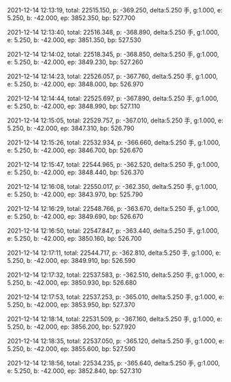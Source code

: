 2021-12-14 12:13:19, total: 22515.150, p: -369.250, delta:5.250 手, g:1.000, e: 5.250, b: -42.000, ep: 3852.350, bp: 527.700

2021-12-14 12:13:40, total: 22516.348, p: -368.890, delta:5.250 手, g:1.000, e: 5.250, b: -42.000, ep: 3851.350, bp: 527.530

2021-12-14 12:14:02, total: 22518.345, p: -368.850, delta:5.250 手, g:1.000, e: 5.250, b: -42.000, ep: 3849.230, bp: 527.260

2021-12-14 12:14:23, total: 22526.057, p: -367.760, delta:5.250 手, g:1.000, e: 5.250, b: -42.000, ep: 3848.000, bp: 526.970

2021-12-14 12:14:44, total: 22525.697, p: -367.890, delta:5.250 手, g:1.000, e: 5.250, b: -42.000, ep: 3848.990, bp: 527.110

2021-12-14 12:15:05, total: 22529.757, p: -367.010, delta:5.250 手, g:1.000, e: 5.250, b: -42.000, ep: 3847.310, bp: 526.790

2021-12-14 12:15:26, total: 22532.934, p: -366.660, delta:5.250 手, g:1.000, e: 5.250, b: -42.000, ep: 3846.700, bp: 526.670

2021-12-14 12:15:47, total: 22544.965, p: -362.520, delta:5.250 手, g:1.000, e: 5.250, b: -42.000, ep: 3848.440, bp: 526.370

2021-12-14 12:16:08, total: 22550.017, p: -362.350, delta:5.250 手, g:1.000, e: 5.250, b: -42.000, ep: 3843.970, bp: 525.790

2021-12-14 12:16:29, total: 22548.766, p: -363.670, delta:5.250 手, g:1.000, e: 5.250, b: -42.000, ep: 3849.690, bp: 526.670

2021-12-14 12:16:50, total: 22547.847, p: -363.440, delta:5.250 手, g:1.000, e: 5.250, b: -42.000, ep: 3850.160, bp: 526.700

2021-12-14 12:17:11, total: 22544.717, p: -362.810, delta:5.250 手, g:1.000, e: 5.250, b: -42.000, ep: 3849.910, bp: 526.590

2021-12-14 12:17:32, total: 22537.583, p: -362.510, delta:5.250 手, g:1.000, e: 5.250, b: -42.000, ep: 3850.930, bp: 526.680

2021-12-14 12:17:53, total: 22537.253, p: -365.010, delta:5.250 手, g:1.000, e: 5.250, b: -42.000, ep: 3853.950, bp: 527.370

2021-12-14 12:18:14, total: 22531.509, p: -367.160, delta:5.250 手, g:1.000, e: 5.250, b: -42.000, ep: 3856.200, bp: 527.920

2021-12-14 12:18:35, total: 22537.050, p: -365.120, delta:5.250 手, g:1.000, e: 5.250, b: -42.000, ep: 3855.600, bp: 527.590

2021-12-14 12:18:56, total: 22534.235, p: -365.640, delta:5.250 手, g:1.000, e: 5.250, b: -42.000, ep: 3852.840, bp: 527.310